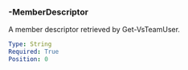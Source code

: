 ### -MemberDescriptor

A member descriptor retrieved by Get-VsTeamUser.

```yaml
Type: String
Required: True
Position: 0
```

